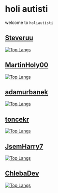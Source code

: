 # holi autisti
welcome to <code>holiautisti</code>

## [Steveruu](https://github.com/steveruu)  
[![Top Langs](https://github-readme-stats-git-masterorgs-github-readme-stats-team.vercel.app/api/top-langs/?username=steveruu&include_orgs=true)](https://github.com/anuraghazra/github-readme-stats)  

## [MartinHoly00](https://github.com/MartinHoly00)  
[![Top Langs](https://github-readme-stats-git-masterorgs-github-readme-stats-team.vercel.app/api/top-langs/?username=MartinHoly00&include_orgs=true)](https://github.com/anuraghazra/github-readme-stats)  

## [adamurbanek](https://github.com/adamurbanek)  
[![Top Langs](https://github-readme-stats-git-masterorgs-github-readme-stats-team.vercel.app/api/top-langs/?username=adamurbanek&include_orgs=true)](https://github.com/anuraghazra/github-readme-stats)  

## [toncekr](https://github.com/toncekr)  
[![Top Langs](https://github-readme-stats-git-masterorgs-github-readme-stats-team.vercel.app/api/top-langs/?username=toncekr&include_orgs=true)](https://github.com/anuraghazra/github-readme-stats)  

## [JsemHarry7](https://github.com/JsemHarry7)  
[![Top Langs](https://github-readme-stats-git-masterorgs-github-readme-stats-team.vercel.app/api/top-langs/?username=JsemHarry7&include_orgs=true)](https://github.com/anuraghazra/github-readme-stats)  

## [ChlebaDev](https://github.com/ChlebaDev)  
[![Top Langs](https://github-readme-stats-git-masterorgs-github-readme-stats-team.vercel.app/api/top-langs/?username=ChlebaDev&include_orgs=true)](https://github.com/anuraghazra/github-readme-stats)  
